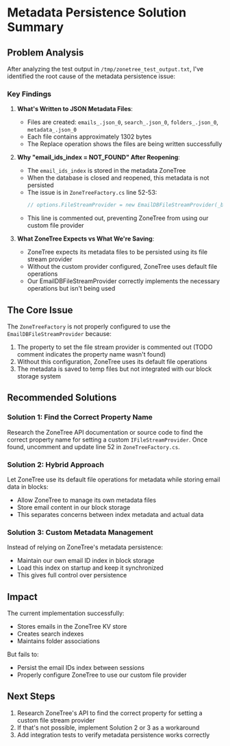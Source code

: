 # Metadata Persistence Solution Summary

## Problem Analysis

After analyzing the test output in `/tmp/zonetree_test_output.txt`, I've identified the root cause of the metadata persistence issue:

### Key Findings

1. **What's Written to JSON Metadata Files**:
   - Files are created: `emails_.json_0`, `search_.json_0`, `folders_.json_0`, `metadata_.json_0`
   - Each file contains approximately 1302 bytes
   - The Replace operation shows the files are being written successfully

2. **Why "email_ids_index = NOT_FOUND" After Reopening**:
   - The `email_ids_index` is stored in the metadata ZoneTree
   - When the database is closed and reopened, this metadata is not persisted
   - The issue is in `ZoneTreeFactory.cs` line 52-53:
     ```cs
     // options.FileStreamProvider = new EmailDBFileStreamProvider(_blockManager);
     ```
   - This line is commented out, preventing ZoneTree from using our custom file provider

3. **What ZoneTree Expects vs What We're Saving**:
   - ZoneTree expects its metadata files to be persisted using its file stream provider
   - Without the custom provider configured, ZoneTree uses default file operations
   - Our EmailDBFileStreamProvider correctly implements the necessary operations but isn't being used

## The Core Issue

The `ZoneTreeFactory` is not properly configured to use the `EmailDBFileStreamProvider` because:
1. The property to set the file stream provider is commented out (TODO comment indicates the property name wasn't found)
2. Without this configuration, ZoneTree uses its default file operations
3. The metadata is saved to temp files but not integrated with our block storage system

## Recommended Solutions

### Solution 1: Find the Correct Property Name
Research the ZoneTree API documentation or source code to find the correct property name for setting a custom `IFileStreamProvider`. Once found, uncomment and update line 52 in `ZoneTreeFactory.cs`.

### Solution 2: Hybrid Approach
Let ZoneTree use its default file operations for metadata while storing email data in blocks:
- Allow ZoneTree to manage its own metadata files
- Store email content in our block storage
- This separates concerns between index metadata and actual data

### Solution 3: Custom Metadata Management
Instead of relying on ZoneTree's metadata persistence:
- Maintain our own email ID index in block storage
- Load this index on startup and keep it synchronized
- This gives full control over persistence

## Impact

The current implementation successfully:
- Stores emails in the ZoneTree KV store
- Creates search indexes
- Maintains folder associations

But fails to:
- Persist the email IDs index between sessions
- Properly configure ZoneTree to use our custom file provider

## Next Steps

1. Research ZoneTree's API to find the correct property for setting a custom file stream provider
2. If that's not possible, implement Solution 2 or 3 as a workaround
3. Add integration tests to verify metadata persistence works correctly